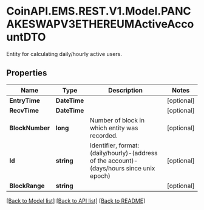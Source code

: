 # CoinAPI.EMS.REST.V1.Model.PANCAKESWAPV3ETHEREUMActiveAccountDTO
Entity for calculating daily/hourly active users.

## Properties

Name | Type | Description | Notes
------------ | ------------- | ------------- | -------------
**EntryTime** | **DateTime** |  | [optional] 
**RecvTime** | **DateTime** |  | [optional] 
**BlockNumber** | **long** | Number of block in which entity was recorded. | [optional] 
**Id** | **string** | Identifier, format: (daily/hourly)-(address of the account)-(days/hours since unix epoch) | [optional] 
**BlockRange** | **string** |  | [optional] 

[[Back to Model list]](../README.md#documentation-for-models) [[Back to API list]](../README.md#documentation-for-api-endpoints) [[Back to README]](../README.md)


